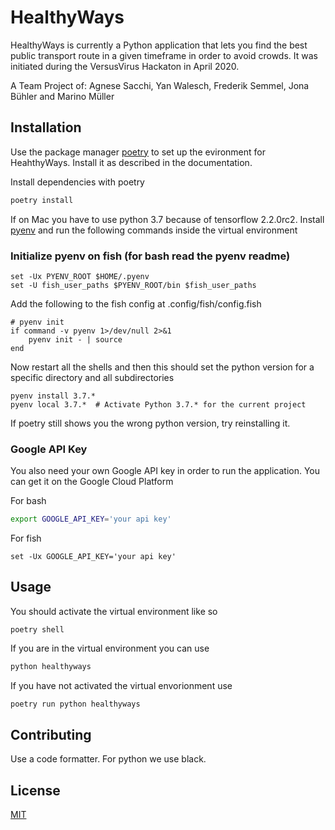 # HealthyWays

HealthyWays is currently a Python application that lets you find the best public transport route in a given timeframe in order to avoid crowds. It was initiated during the VersusVirus Hackaton in April 2020.

A Team Project of: Agnese Sacchi, Yan Walesch, Frederik Semmel, Jona Bühler and Marino Müller

## Installation

Use the package manager [poetry](https://python-poetry.org/) to set up the evironment for HeahthyWays. Install it as described in the documentation.

Install dependencies with poetry
```bash
poetry install
```

If on Mac you have to use python 3.7 because of tensorflow 2.2.0rc2. Install  [pyenv](https://github.com/pyenv/pyenv) and run the following commands inside the virtual environment

### Initialize pyenv on fish (for bash read the pyenv readme)
```
set -Ux PYENV_ROOT $HOME/.pyenv
set -U fish_user_paths $PYENV_ROOT/bin $fish_user_paths
```
Add the following to the fish config at .config/fish/config.fish
```
# pyenv init
if command -v pyenv 1>/dev/null 2>&1
    pyenv init - | source
end
```
Now restart all the shells and then this should set the python version for a specific directory and all subdirectories
```
pyenv install 3.7.*
pyenv local 3.7.*  # Activate Python 3.7.* for the current project
```
If poetry still shows you the wrong python version, try reinstalling it.


### Google API Key
You also need your own Google API key in order to run the application. You can get it on the Google Cloud Platform

For bash
```bash
export GOOGLE_API_KEY='your api key'
```

For fish
```fish
set -Ux GOOGLE_API_KEY='your api key'
```

## Usage

You should activate the virtual environment like so
```
poetry shell
```

If you are in the virtual environment you can use
```bash
python healthyways
```

If you have not activated the virtual envorionment use
```bash
poetry run python healthyways
```

## Contributing
Use a code formatter. For python we use black.


## License
[MIT](https://choosealicense.com/licenses/mit/)
